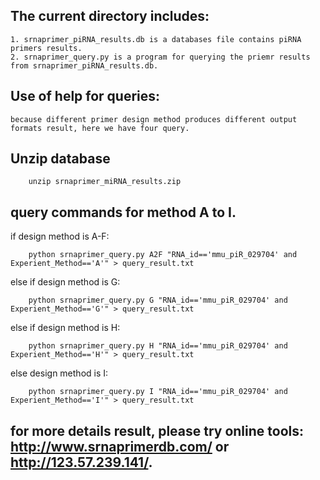## The current directory includes:
	1. srnaprimer_piRNA_results.db is a databases file contains piRNA primers results.
 	2. srnaprimer_query.py is a program for querying the priemr results from srnaprimer_piRNA_results.db.

## Use of help for queries:
	because different primer design method produces different output formats result, here we have four query.

## Unzip database

```
	unzip srnaprimer_miRNA_results.zip
```

## query commands for method A to I. 

if design method is A-F: 
```
	python srnaprimer_query.py A2F "RNA_id=='mmu_piR_029704' and Experient_Method=='A'" > query_result.txt
``` 
else if design method is G: 
```
	python srnaprimer_query.py G "RNA_id=='mmu_piR_029704' and Experient_Method=='G'" > query_result.txt
```
else if design method is H:
```
	python srnaprimer_query.py H "RNA_id=='mmu_piR_029704' and Experient_Method=='H'" > query_result.txt
```
else design method is I:
```
	python srnaprimer_query.py I "RNA_id=='mmu_piR_029704' and Experient_Method=='I'" > query_result.txt
```

## for more details result, please try online tools: **http://www.srnaprimerdb.com/ or http://123.57.239.141/.**
